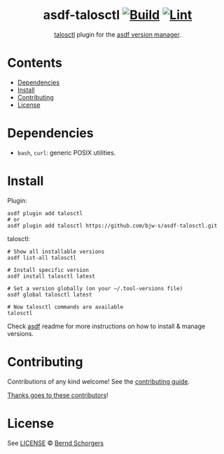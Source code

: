 <div align="center">

# asdf-talosctl [![Build](https://github.com/bjw-s/asdf-talosctl/actions/workflows/build.yml/badge.svg)](https://github.com/bjw-s/asdf-talosctl/actions/workflows/build.yml) [![Lint](https://github.com/bjw-s/asdf-talosctl/actions/workflows/lint.yml/badge.svg)](https://github.com/bjw-s/asdf-talosctl/actions/workflows/lint.yml)


[talosctl](https://www.talos.dev/latest/learn-more/talosctl) plugin for the [asdf version manager](https://asdf-vm.com).

</div>

# Contents

- [Dependencies](#dependencies)
- [Install](#install)
- [Contributing](#contributing)
- [License](#license)

# Dependencies

- `bash`, `curl`: generic POSIX utilities.

# Install

Plugin:

```shell
asdf plugin add talosctl
# or
asdf plugin add talosctl https://github.com/bjw-s/asdf-talosctl.git
```

talosctl:

```shell
# Show all installable versions
asdf list-all talosctl

# Install specific version
asdf install talosctl latest

# Set a version globally (on your ~/.tool-versions file)
asdf global talosctl latest

# Now talosctl commands are available
talosctl
```

Check [asdf](https://github.com/asdf-vm/asdf) readme for more instructions on how to
install & manage versions.

# Contributing

Contributions of any kind welcome! See the [contributing guide](contributing.md).

[Thanks goes to these contributors](https://github.com/bjw-s/asdf-talosctl/graphs/contributors)!

# License

See [LICENSE](LICENSE) © [Bernd Schorgers](https://github.com/bjw-s/)
